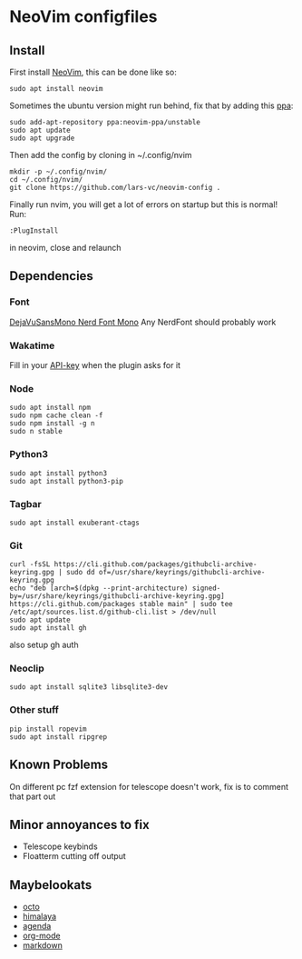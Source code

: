 # NeoVim configfiles

## Install
First install [NeoVim](https://github.com/neovim/neovim), this can be done like so:
```
sudo apt install neovim
```

Sometimes the ubuntu version might run behind, fix that by adding this [ppa](https://code.launchpad.net/~neovim-ppa/+archive/ubuntu/unstable):
```
sudo add-apt-repository ppa:neovim-ppa/unstable
sudo apt update
sudo apt upgrade
```

Then add the config by cloning in ~/.config/nvim
```
mkdir -p ~/.config/nvim/
cd ~/.config/nvim/
git clone https://github.com/lars-vc/neovim-config .
```

Finally run nvim, you will get a lot of errors on startup but this is normal! Run:
```
:PlugInstall
```
in neovim, close and relaunch

## Dependencies

### Font
[DejaVuSansMono Nerd Font Mono](https://github.com/ryanoasis/nerd-fonts/tree/master/patched-fonts/DejaVuSansMono/Regular/complete)
Any NerdFont should probably work

### Wakatime
Fill in your [API-key](https://wakatime.com/settings/api-key) when the plugin asks for it

### Node
```
sudo apt install npm
sudo npm cache clean -f
sudo npm install -g n
sudo n stable
```

### Python3
```
sudo apt install python3
sudo apt install python3-pip
```

### Tagbar
```
sudo apt install exuberant-ctags
```
### Git
```
curl -fsSL https://cli.github.com/packages/githubcli-archive-keyring.gpg | sudo dd of=/usr/share/keyrings/githubcli-archive-keyring.gpg
echo "deb [arch=$(dpkg --print-architecture) signed-by=/usr/share/keyrings/githubcli-archive-keyring.gpg] https://cli.github.com/packages stable main" | sudo tee /etc/apt/sources.list.d/github-cli.list > /dev/null
sudo apt update
sudo apt install gh
```
also setup gh auth

### Neoclip
```
sudo apt install sqlite3 libsqlite3-dev
```

### Other stuff
```
pip install ropevim
sudo apt install ripgrep
```

## Known Problems
On different pc fzf extension for telescope doesn't work, fix is to comment that part out

## Minor annoyances to fix
* Telescope keybinds
* Floatterm cutting off output

## Maybelookats
* [octo](https://github.com/pwntester/octo.nvim)
* [himalaya](https://github.com/soywod/himalaya)
* [agenda](https://github.com/dhruvasagar/vim-dotoo)
* [org-mode](https://github.com/vimoutliner/vimoutliner)
* [markdown](https://github.com/iamcco/markdown-preview.nvim)
